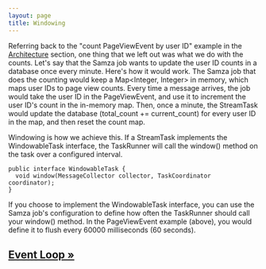 ```yaml
---
layout: page
title: Windowing
---
```


Referring back to the "count PageViewEvent by user ID" example in the [Architecture](../introduction/architecture.html) section, one thing that we left out was what we do with the counts. Let's say that the Samza job wants to update the user ID counts in a database once every minute. Here's how it would work. The Samza job that does the counting would keep a Map&lt;Integer, Integer&gt; in memory, which maps user IDs to page view counts. Every time a message arrives, the job would take the user ID in the PageViewEvent, and use it to increment the user ID's count in the in-memory map. Then, once a minute, the StreamTask would update the database (total_count += current_count) for every user ID in the map, and then reset the count map.

Windowing is how we achieve this. If a StreamTask implements the WindowableTask interface, the TaskRunner will call the window() method on the task over a configured interval.

```
public interface WindowableTask {
  void window(MessageCollector collector, TaskCoordinator coordinator);
}
```

If you choose to implement the WindowableTask interface, you can use the Samza job's configuration to define how often the TaskRunner should call your window() method. In the PageViewEvent example (above), you would define it to flush every 60000 milliseconds (60 seconds).

## [Event Loop &raquo;](event-loop.html)
